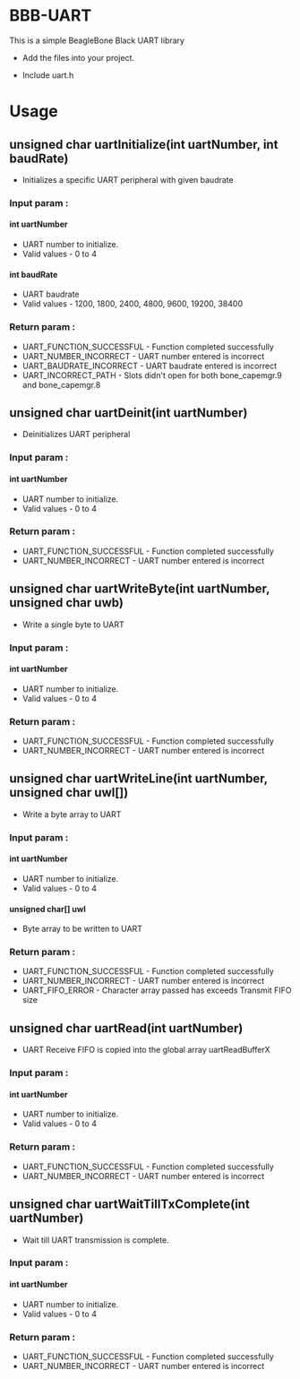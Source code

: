 # BBB-UART
This is a simple BeagleBone Black UART library

- Add the files into your project.

- Include uart.h

# Usage

## unsigned char uartInitialize(int uartNumber, int baudRate)
- Initializes a specific UART peripheral with given baudrate
### Input param   :   
#### int uartNumber 
- UART number to initialize.
- Valid values - 0 to 4
#### int baudRate 
- UART baudrate
- Valid values - 1200, 1800, 2400, 4800, 9600, 19200, 38400
### Return param  :   
- UART_FUNCTION_SUCCESSFUL - Function completed successfully
- UART_NUMBER_INCORRECT - UART number entered is incorrect
- UART_BAUDRATE_INCORRECT - UART baudrate entered is incorrect
- UART_INCORRECT_PATH - Slots didn't open for both bone_capemgr.9 and bone_capemgr.8
## unsigned char uartDeinit(int uartNumber)
- Deinitializes UART peripheral
### Input param   :   
#### int uartNumber 
- UART number to initialize.
- Valid values - 0 to 4
### Return param  :   
- UART_FUNCTION_SUCCESSFUL - Function completed successfully
- UART_NUMBER_INCORRECT - UART number entered is incorrect
## unsigned char uartWriteByte(int uartNumber, unsigned char uwb)
- Write a single byte to UART
### Input param   :   
#### int uartNumber 
- UART number to initialize.
- Valid values - 0 to 4
### Return param  :   
- UART_FUNCTION_SUCCESSFUL - Function completed successfully
- UART_NUMBER_INCORRECT - UART number entered is incorrect
## unsigned char uartWriteLine(int uartNumber, unsigned char uwl[])
- Write a byte array to UART
### Input param   :   
#### int uartNumber 
- UART number to initialize.
- Valid values - 0 to 4
#### unsigned char[] uwl 
- Byte array to be written to UART
### Return param  :   
- UART_FUNCTION_SUCCESSFUL - Function completed successfully
- UART_NUMBER_INCORRECT - UART number entered is incorrect
- UART_FIFO_ERROR - Character array passed has exceeds Transmit FIFO size
## unsigned char uartRead(int uartNumber)
- UART Receive FIFO is copied into the global array uartReadBufferX
### Input param   :   
#### int uartNumber 
- UART number to initialize.
- Valid values - 0 to 4
### Return param  :   
- UART_FUNCTION_SUCCESSFUL - Function completed successfully
- UART_NUMBER_INCORRECT - UART number entered is incorrect
## unsigned char uartWaitTillTxComplete(int uartNumber)
- Wait till UART transmission is complete.
### Input param   :   
#### int uartNumber 
- UART number to initialize.
- Valid values - 0 to 4
### Return param  :   
- UART_FUNCTION_SUCCESSFUL - Function completed successfully
- UART_NUMBER_INCORRECT - UART number entered is incorrect
